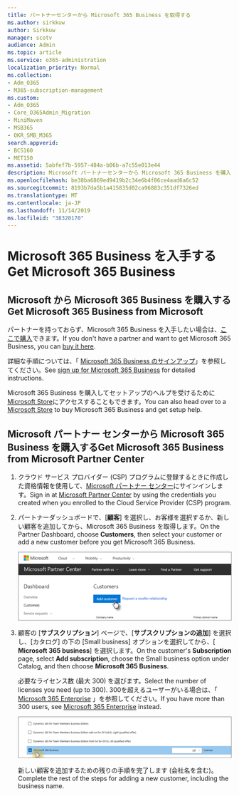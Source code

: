 ```yaml
---
title: パートナーセンターから Microsoft 365 Business を取得する
ms.author: sirkkuw
author: Sirkkuw
manager: scotv
audience: Admin
ms.topic: article
ms.service: o365-administration
localization_priority: Normal
ms.collection:
- Adm_O365
- M365-subscription-management
ms.custom:
- Adm_O365
- Core_O365Admin_Migration
- MiniMaven
- MSB365
- OKR_SMB_M365
search.appverid:
- BCS160
- MET150
ms.assetid: 5abfef7b-5957-484a-b06b-a7c55e013e44
description: Microsoft パートナーセンターから Microsoft 365 Business を購入する方法について説明します。
ms.openlocfilehash: be38ba6869ed9419b2c34e6b4f86ce4aad6a6c52
ms.sourcegitcommit: 8193b7da5b1a415835d02ca96883c351df7326ed
ms.translationtype: MT
ms.contentlocale: ja-JP
ms.lasthandoff: 11/14/2019
ms.locfileid: "38320170"
---
```

# <a name="get-microsoft-365-business"></a><span data-ttu-id="bf69b-103">Microsoft 365 Business を入手する</span><span class="sxs-lookup"><span data-stu-id="bf69b-103">Get Microsoft 365 Business</span></span>

## <a name="get-microsoft-365-business-from-microsoft"></a><span data-ttu-id="bf69b-104">Microsoft から Microsoft 365 Business を購入する</span><span class="sxs-lookup"><span data-stu-id="bf69b-104">Get Microsoft 365 Business from Microsoft</span></span>

<span data-ttu-id="bf69b-105">パートナーを持っておらず、Microsoft 365 Business を入手したい場合は、[ここで購入](https://www.microsoft.com/en-US/microsoft-365/business)できます。</span><span class="sxs-lookup"><span data-stu-id="bf69b-105">If you don't have a partner and want to get Microsoft 365 Business, you can [buy it here](https://www.microsoft.com/en-US/microsoft-365/business).</span></span>

<span data-ttu-id="bf69b-106">詳細な手順については、「 [Microsoft 365 Business のサインアップ](sign-up.md)」を参照してください。</span><span class="sxs-lookup"><span data-stu-id="bf69b-106">See [sign up for Microsoft 365 Business](sign-up.md) for detailed instructions.</span></span>

<span data-ttu-id="bf69b-107">Microsoft 365 Business を購入してセットアップのヘルプを受けるために[Microsoft Store](https://www.microsoft.com/en-us/store/locations/find-a-store?icid=en_US_Store_UH_FAS)にアクセスすることもできます。</span><span class="sxs-lookup"><span data-stu-id="bf69b-107">You can also head over to a [Microsoft Store](https://www.microsoft.com/en-us/store/locations/find-a-store?icid=en_US_Store_UH_FAS) to buy Microsoft 365 Business and get setup help.</span></span>
  
## <a name="get-microsoft-365-business-from-microsoft-partner-center"></a><span data-ttu-id="bf69b-108">Microsoft パートナー センターから Microsoft 365 Business を購入する</span><span class="sxs-lookup"><span data-stu-id="bf69b-108">Get Microsoft 365 Business from Microsoft Partner Center</span></span>

1. <span data-ttu-id="bf69b-109">クラウド サービス プロバイダー (CSP) プログラムに登録するときに作成した資格情報を使用して、[Microsoft パートナー センター](https://go.microsoft.com/fwlink/p/?linkid=849910)にサインインします。</span><span class="sxs-lookup"><span data-stu-id="bf69b-109">Sign in at [Microsoft Partner Center](https://go.microsoft.com/fwlink/p/?linkid=849910) by using the credentials you created when you enrolled to the Cloud Service Provider (CSP) program.</span></span> 
    
2. <span data-ttu-id="bf69b-110">パートナーダッシュボードで、[**顧客**] を選択し、お客様を選択するか、新しい顧客を追加してから、Microsoft 365 Business を取得します。</span><span class="sxs-lookup"><span data-stu-id="bf69b-110">On the Partner Dashboard, choose **Customers**, then select your customer or add a new customer before you get Microsoft 365 Business.</span></span>
    
    ![Microsoft パートナーセンターで、お客様を追加します。](media/ec807d07-bbd2-411f-8fe1-c644cf9a3882.png)
  
3. <span data-ttu-id="bf69b-112">顧客の [**サブスクリプション**] ページで、[**サブスクリプションの追加**] を選択し、[カタログ] の下の [Small business] オプションを選択してから、[ **Microsoft 365 business**] を選択します。</span><span class="sxs-lookup"><span data-stu-id="bf69b-112">On the customer's **Subscription** page, select **Add subscription**, choose the Small business option under Catalog, and then choose **Microsoft 365 Business**.</span></span>
    
    <span data-ttu-id="bf69b-113">必要なライセンス数 (最大 300) を選びます。</span><span class="sxs-lookup"><span data-stu-id="bf69b-113">Select the number of licenses you need (up to 300).</span></span> <span data-ttu-id="bf69b-114">300を超えるユーザーがいる場合は、「 [Microsoft 365 Enterprise](https://go.microsoft.com/fwlink/p/?linkid=862316) 」を参照してください。</span><span class="sxs-lookup"><span data-stu-id="bf69b-114">If you have more than 300 users, see [Microsoft 365 Enterprise](https://go.microsoft.com/fwlink/p/?linkid=862316) instead.</span></span> 
    
    ![[サブスクリプションの新規作成] ページで、[small business] を選択します。](media/52d99e89-2175-4974-84bb-dd626048541b.png)
  
    <span data-ttu-id="bf69b-116">新しい顧客を追加するための残りの手順を完了します (会社名を含む)。</span><span class="sxs-lookup"><span data-stu-id="bf69b-116">Complete the rest of the steps for adding a new customer, including the business name.</span></span>
    


